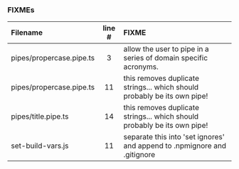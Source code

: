### FIXMEs
| Filename | line # | FIXME
|:------|:------:|:------
| pipes/propercase.pipe.ts | 3 | allow the user to pipe in a series of domain specific acronyms.
| pipes/propercase.pipe.ts | 11 | this removes duplicate strings... which should probably be its own pipe!
| pipes/title.pipe.ts | 14 | this removes duplicate strings... which should probably be its own pipe!
| set-build-vars.js | 11 | separate this into 'set ignores' and append to .npmignore and .gitignore